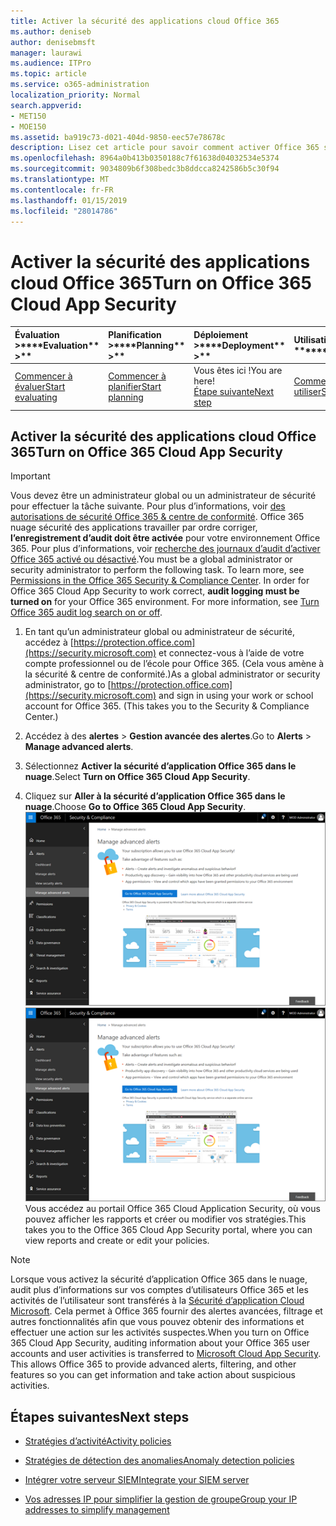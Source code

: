 ```yaml
---
title: Activer la sécurité des applications cloud Office 365
ms.author: deniseb
author: denisebmsft
manager: laurawi
ms.audience: ITPro
ms.topic: article
ms.service: o365-administration
localization_priority: Normal
search.appverid:
- MET150
- MOE150
ms.assetid: ba919c73-d021-404d-9850-eec57e78678c
description: Lisez cet article pour savoir comment activer Office 365 sécurité Gestion avancée, fourni par le nuage Application Security in Microsoft Azure.
ms.openlocfilehash: 8964a0b413b0350188c7f61638d04032534e5374
ms.sourcegitcommit: 9034809b6f308bedc3b8ddcca8242586b5c30f94
ms.translationtype: MT
ms.contentlocale: fr-FR
ms.lasthandoff: 01/15/2019
ms.locfileid: "28014786"
---
```

# <a name="turn-on-office-365-cloud-app-security"></a><span data-ttu-id="dec63-103">Activer la sécurité des applications cloud Office 365</span><span class="sxs-lookup"><span data-stu-id="dec63-103">Turn on Office 365 Cloud App Security</span></span>
  
|<span data-ttu-id="dec63-104">Évaluation **\>**</span><span class="sxs-lookup"><span data-stu-id="dec63-104">\*\*\*\*Evaluation\*\* \>\*\*</span></span>|<span data-ttu-id="dec63-105">Planification **\>**</span><span class="sxs-lookup"><span data-stu-id="dec63-105">\*\*\*\*Planning\*\* \>\*\*</span></span>|<span data-ttu-id="dec63-106">Déploiement **\>**</span><span class="sxs-lookup"><span data-stu-id="dec63-106">\*\*\*\*Deployment\*\* \>\*\*</span></span>|<span data-ttu-id="dec63-107">Utilisation du \*\*\*</span><span class="sxs-lookup"><span data-stu-id="dec63-107">\*\*\*\*Utilization\*\*\*\*</span></span>|
|:-----|:-----|:-----|:-----|
|[<span data-ttu-id="dec63-108">Commencer à évaluer</span><span class="sxs-lookup"><span data-stu-id="dec63-108">Start evaluating</span></span>](office-365-cas-overview.md) <br/> |[<span data-ttu-id="dec63-109">Commencer à planifier</span><span class="sxs-lookup"><span data-stu-id="dec63-109">Start planning</span></span>](get-ready-for-office-365-cas.md) <br/> |<span data-ttu-id="dec63-110">Vous êtes ici !</span><span class="sxs-lookup"><span data-stu-id="dec63-110">You are here!</span></span>  <br/> [<span data-ttu-id="dec63-111">Étape suivante</span><span class="sxs-lookup"><span data-stu-id="dec63-111">Next step</span></span>](activity-policies-and-alerts.md) <br/> |[<span data-ttu-id="dec63-112">Commencer à utiliser</span><span class="sxs-lookup"><span data-stu-id="dec63-112">Start utilizing</span></span>](utilization-activities-for-ocas.md) <br/> |
  
## <a name="turn-on-office-365-cloud-app-security"></a><span data-ttu-id="dec63-113">Activer la sécurité des applications cloud Office 365</span><span class="sxs-lookup"><span data-stu-id="dec63-113">Turn on Office 365 Cloud App Security</span></span>

> [!IMPORTANT]
> <span data-ttu-id="dec63-p101">Vous devez être un administrateur global ou un administrateur de sécurité pour effectuer la tâche suivante. Pour plus d’informations, voir [des autorisations de sécurité Office 365 &amp; centre de conformité](permissions-in-the-security-and-compliance-center.md). Office 365 nuage sécurité des applications travailler par ordre corriger, **l’enregistrement d’audit doit être activée** pour votre environnement Office 365. Pour plus d’informations, voir [recherche des journaux d’audit d’activer Office 365 activé ou désactivé](turn-audit-log-search-on-or-off.md).</span><span class="sxs-lookup"><span data-stu-id="dec63-p101">You must be a global administrator or security administrator to perform the following task. To learn more, see [Permissions in the Office 365 Security &amp; Compliance Center](permissions-in-the-security-and-compliance-center.md). In order for Office 365 Cloud App Security to work correct, **audit logging must be turned on** for your Office 365 environment. For more information, see [Turn Office 365 audit log search on or off](turn-audit-log-search-on-or-off.md).</span></span> 
  
1. <span data-ttu-id="dec63-p102">En tant qu’un administrateur global ou administrateur de sécurité, accédez à [https://protection.office.com](https://security.microsoft.com) et connectez-vous à l’aide de votre compte professionnel ou de l’école pour Office 365. (Cela vous amène à la sécurité &amp; centre de conformité.)</span><span class="sxs-lookup"><span data-stu-id="dec63-p102">As a global administrator or security administrator, go to [https://protection.office.com](https://security.microsoft.com) and sign in using your work or school account for Office 365. (This takes you to the Security &amp; Compliance Center.)</span></span> 
    
2. <span data-ttu-id="dec63-120">Accédez à des **alertes** \> **Gestion avancée des alertes**.</span><span class="sxs-lookup"><span data-stu-id="dec63-120">Go to **Alerts** \> **Manage advanced alerts**.</span></span>
    
3. <span data-ttu-id="dec63-121">Sélectionnez **Activer la sécurité d’application Office 365 dans le nuage**.</span><span class="sxs-lookup"><span data-stu-id="dec63-121">Select **Turn on Office 365 Cloud App Security**.</span></span>
    
4. <span data-ttu-id="dec63-122">Cliquez sur **Aller à la sécurité d’application Office 365 dans le nuage**.</span><span class="sxs-lookup"><span data-stu-id="dec63-122">Choose **Go to Office 365 Cloud App Security**.</span></span><br/><span data-ttu-id="dec63-123">![Dans la sécurité &amp; centre de conformité, cliquez sur Gérer les alertes avancées pour accéder à la sécurité d’application dans le nuage Office 365](media/958632d4-03e3-4ade-8e22-d5509db6fca7.png)</span><span class="sxs-lookup"><span data-stu-id="dec63-123">![In the Security &amp; Compliance Center, choose Manage Advanced Alerts to go to Office 365 Cloud App Security](media/958632d4-03e3-4ade-8e22-d5509db6fca7.png)</span></span><br/><span data-ttu-id="dec63-124">Vous accédez au portail Office 365 Cloud Application Security, où vous pouvez afficher les rapports et créer ou modifier vos stratégies.</span><span class="sxs-lookup"><span data-stu-id="dec63-124">This takes you to the Office 365 Cloud App Security portal, where you can view reports and create or edit your policies.</span></span>
    
> [!NOTE]
> <span data-ttu-id="dec63-p103">Lorsque vous activez la sécurité d’application Office 365 dans le nuage, audit plus d’informations sur vos comptes d’utilisateurs Office 365 et les activités de l’utilisateur sont transférés à la [Sécurité d’application Cloud Microsoft](https://aka.ms/whatiscas). Cela permet à Office 365 fournir des alertes avancées, filtrage et autres fonctionnalités afin que vous pouvez obtenir des informations et effectuer une action sur les activités suspectes.</span><span class="sxs-lookup"><span data-stu-id="dec63-p103">When you turn on Office 365 Cloud App Security, auditing information about your Office 365 user accounts and user activities is transferred to [Microsoft Cloud App Security](https://aka.ms/whatiscas). This allows Office 365 to provide advanced alerts, filtering, and other features so you can get information and take action about suspicious activities.</span></span> 
  
## <a name="next-steps"></a><span data-ttu-id="dec63-127">Étapes suivantes</span><span class="sxs-lookup"><span data-stu-id="dec63-127">Next steps</span></span>

- [<span data-ttu-id="dec63-128">Stratégies d’activité</span><span class="sxs-lookup"><span data-stu-id="dec63-128">Activity policies</span></span>](activity-policies-and-alerts.md)
    
- [<span data-ttu-id="dec63-129">Stratégies de détection des anomalies</span><span class="sxs-lookup"><span data-stu-id="dec63-129">Anomaly detection policies</span></span>](anomaly-detection-policies-in-ocas.md)
    
- [<span data-ttu-id="dec63-130">Intégrer votre serveur SIEM</span><span class="sxs-lookup"><span data-stu-id="dec63-130">Integrate your SIEM server</span></span>](integrate-your-siem-server-with-office-365-cas.md)
    
- [<span data-ttu-id="dec63-131">Vos adresses IP pour simplifier la gestion de groupe</span><span class="sxs-lookup"><span data-stu-id="dec63-131">Group your IP addresses to simplify management</span></span>](group-your-ip-addresses-in-ocas.md)
    

